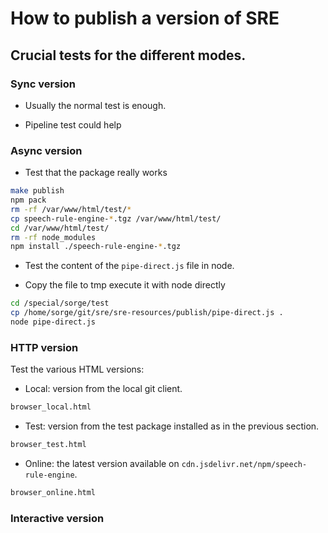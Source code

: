 # How to publish a version of SRE

## Crucial tests for the different modes.

### Sync version

  * Usually the normal test is enough.
  
  * Pipeline test could help
  
### Async version

* Test that the package really works 

``` bash
make publish
npm pack
rm -rf /var/www/html/test/*
cp speech-rule-engine-*.tgz /var/www/html/test/
cd /var/www/html/test/
rm -rf node_modules
npm install ./speech-rule-engine-*.tgz
```

*  Test the content of the `pipe-direct.js` file in node.


* Copy the file to tmp execute it with node directly
   
``` bash
cd /special/sorge/test
cp /home/sorge/git/sre/sre-resources/publish/pipe-direct.js .
node pipe-direct.js
```
    
    
### HTTP version

Test the various HTML versions:

* Local: version from the local git client.

``` bash
browser_local.html
```

* Test: version from the test package installed as in the previous section.

``` bash
browser_test.html
```

* Online: the latest version available on `cdn.jsdelivr.net/npm/speech-rule-engine`.

``` bash
browser_online.html
```


### Interactive version
